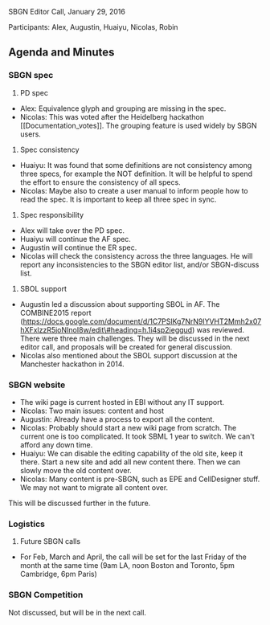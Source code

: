 SBGN Editor Call, January 29, 2016

Participants: Alex, Augustin, Huaiyu, Nicolas, Robin

Agenda and Minutes
------------------

### SBGN spec

1.  PD spec

-   Alex: Equivalence glyph and grouping are missing in the spec.
-   Nicolas: This was voted after the Heidelberg hackathon [[Documentation_votes]]. The grouping feature is used widely by SBGN users.

1.  Spec consistency

-   Huaiyu: It was found that some definitions are not consistency among three specs, for example the NOT definition. It will be helpful to spend the effort to ensure the consistency of all specs.
-   Nicolas: Maybe also to create a user manual to inform people how to read the spec. It is important to keep all three spec in sync.

1.  Spec responsibility

-   Alex will take over the PD spec.
-   Huaiyu will continue the AF spec.
-   Augustin will continue the ER spec.
-   Nicolas will check the consistency across the three languages. He will report any inconsistencies to the SBGN editor list, and/or SBGN-discuss list.

1.  SBOL support

-   Augustin led a discussion about supporting SBOL in AF. The COMBINE2015 report (https://docs.google.com/document/d/1C7PSlKg7NrN9lYVHT2Mmh2x07hXFxlzzR5joNInoI8w/edit\#heading=h.1i4sp2ieggud) was reviewed. There were three main challenges. They will be discussed in the next editor call, and proposals will be created for general discussion.
-   Nicolas also mentioned about the SBOL support discussion at the Manchester hackathon in 2014.

### SBGN website

-   The wiki page is current hosted in EBI without any IT support.
-   Nicolas: Two main issues: content and host
-   Augustin: Already have a process to export all the content.
-   Nicolas: Probably should start a new wiki page from scratch. The current one is too complicated. It took SBML 1 year to switch. We can't afford any down time.
-   Huaiyu: We can disable the editing capability of the old site, keep it there. Start a new site and add all new content there. Then we can slowly move the old content over.
-   Nicolas: Many content is pre-SBGN, such as EPE and CellDesigner stuff. We may not want to migrate all content over.

This will be discussed further in the future.

### Logistics

1.  Future SBGN calls

-   For Feb, March and April, the call will be set for the last Friday of the month at the same time (9am LA, noon Boston and Toronto, 5pm Cambridge, 6pm Paris)

### SBGN Competition

Not discussed, but will be in the next call.